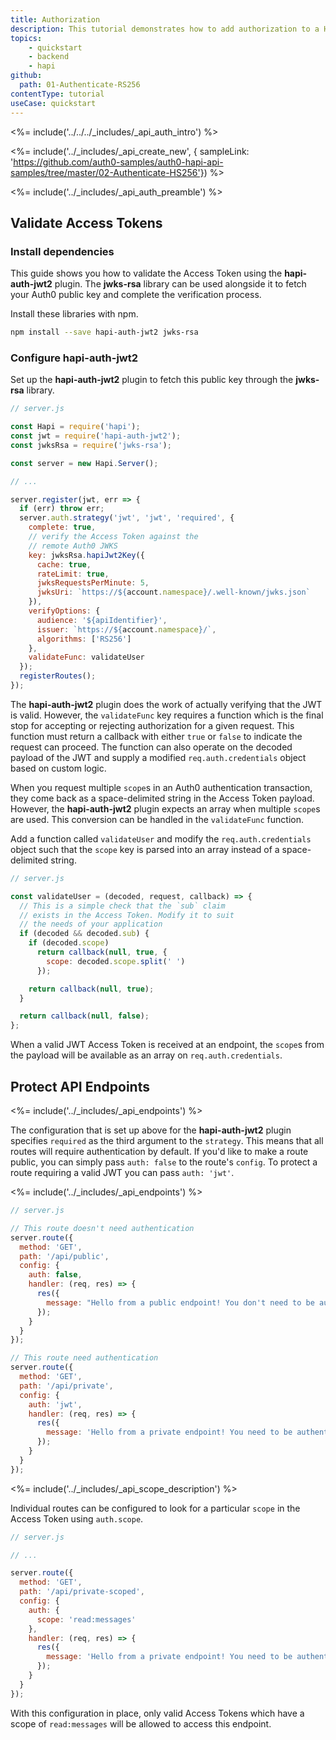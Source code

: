 ```yaml
---
title: Authorization
description: This tutorial demonstrates how to add authorization to a Hapi.js API.
topics:
    - quickstart
    - backend
    - hapi
github:
  path: 01-Authenticate-RS256
contentType: tutorial
useCase: quickstart
---
```

<%= include('../../../_includes/_api_auth_intro') %>

<%= include('../_includes/_api_create_new', { sampleLink: 'https://github.com/auth0-samples/auth0-hapi-api-samples/tree/master/02-Authenticate-HS256'}) %>

<%= include('../_includes/_api_auth_preamble') %>

## Validate Access Tokens

### Install dependencies

This guide shows you how to validate the Access Token using the **hapi-auth-jwt2** plugin.  The **jwks-rsa** library can be used alongside it to fetch your Auth0 public key and complete the verification process. 

Install these libraries with npm.

```bash
npm install --save hapi-auth-jwt2 jwks-rsa
```

### Configure hapi-auth-jwt2

Set up the **hapi-auth-jwt2** plugin to fetch this public key through the **jwks-rsa** library.

```js
// server.js

const Hapi = require('hapi');
const jwt = require('hapi-auth-jwt2');
const jwksRsa = require('jwks-rsa');

const server = new Hapi.Server();

// ...

server.register(jwt, err => {
  if (err) throw err;
  server.auth.strategy('jwt', 'jwt', 'required', {
    complete: true,
    // verify the Access Token against the
    // remote Auth0 JWKS
    key: jwksRsa.hapiJwt2Key({
      cache: true,
      rateLimit: true,
      jwksRequestsPerMinute: 5,
      jwksUri: `https://${account.namespace}/.well-known/jwks.json`
    }),
    verifyOptions: {
      audience: '${apiIdentifier}',
      issuer: `https://${account.namespace}/`,
      algorithms: ['RS256']
    },
    validateFunc: validateUser
  });
  registerRoutes();
});
```

The **hapi-auth-jwt2** plugin does the work of actually verifying that the JWT is valid. However, the `validateFunc` key requires a function which is the final stop for accepting or rejecting authorization for a given request. This function must return a callback with either `true` or `false` to indicate the request can proceed. The function can also operate on the decoded payload of the JWT and supply a modified `req.auth.credentials` object based on custom logic.

When you request multiple `scope`s in an Auth0 authentication transaction, they come back as a space-delimited string in the Access Token payload. However, the **hapi-auth-jwt2** plugin expects an array when multiple `scope`s are used. This conversion can be handled in the `validateFunc` function.

Add a function called `validateUser` and modify the `req.auth.credentials` object such that the `scope` key is parsed into an array instead of a space-delimited string.

```js
// server.js

const validateUser = (decoded, request, callback) => {
  // This is a simple check that the `sub` claim
  // exists in the Access Token. Modify it to suit
  // the needs of your application
  if (decoded && decoded.sub) {
    if (decoded.scope)
      return callback(null, true, {
        scope: decoded.scope.split(' ')
      });

    return callback(null, true);
  }

  return callback(null, false);
};
```

When a valid JWT Access Token is received at an endpoint, the `scope`s from the payload will be available as an array on `req.auth.credentials`.

## Protect API Endpoints

<%= include('../_includes/_api_endpoints') %>

The configuration that is set up above for the **hapi-auth-jwt2** plugin specifies `required` as the third argument to the `strategy`. This means that all routes will require authentication by default. If you'd like to make a route public, you can simply pass `auth: false` to the route's `config`. To protect a route requiring a valid JWT you can pass `auth: 'jwt'`.

<%= include('../_includes/_api_endpoints') %>

```js
// server.js

// This route doesn't need authentication
server.route({
  method: 'GET',
  path: '/api/public',
  config: {
    auth: false,
    handler: (req, res) => {
      res({
        message: "Hello from a public endpoint! You don't need to be authenticated to see this."
      });
    }
  }
});

// This route need authentication
server.route({
  method: 'GET',
  path: '/api/private',
  config: {
    auth: 'jwt',
    handler: (req, res) => {
      res({
        message: 'Hello from a private endpoint! You need to be authenticated to see this.'
      });
    }
  }
});
```

<%= include('../_includes/_api_scope_description') %>

Individual routes can be configured to look for a particular `scope` in the Access Token using `auth.scope`.

```js
// server.js

// ...

server.route({
  method: 'GET',
  path: '/api/private-scoped',
  config: {
    auth: {
      scope: 'read:messages'
    },
    handler: (req, res) => {
      res({
        message: 'Hello from a private endpoint! You need to be authenticated and have a scope of read:messages to see this.'
      });
    }
  }
});
```

With this configuration in place, only valid Access Tokens which have a scope of `read:messages` will be allowed to access this endpoint.

